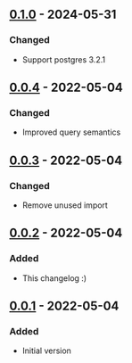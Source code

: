 ## [0.1.0] - 2024-05-31
### Changed
- Support postgres 3.2.1

## [0.0.4] - 2022-05-04
### Changed
- Improved query semantics

## [0.0.3] - 2022-05-04
### Changed
- Remove unused import

## [0.0.2] - 2022-05-04
### Added
- This changelog :)

## [0.0.1] - 2022-05-04
### Added
- Initial version

[0.1.0]: https://github.com/f3ath/migrant-db-postgresql/compare/0.0.4...0.1.0
[0.0.4]: https://github.com/f3ath/migrant-db-postgresql/compare/0.0.3...0.0.4
[0.0.3]: https://github.com/f3ath/migrant-db-postgresql/compare/0.0.2...0.0.3
[0.0.2]: https://github.com/f3ath/migrant-db-postgresql/compare/0.0.1...0.0.2
[0.0.1]: https://github.com/f3ath/migrant-db-postgresql/releases/tag/0.0.1
